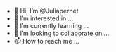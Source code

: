 - 👋 Hi, I’m @Juliapernet
- 👀 I’m interested in ...
- 🌱 I’m currently learning ...
- 💞️ I’m looking to collaborate on ...
- 📫 How to reach me ...

<!---
Juliapernet/Juliapernet is a ✨ special ✨ repository because its `README.md` (this file) appears on your GitHub profile.
You can click the Preview link to take a look at your changes.
--->
